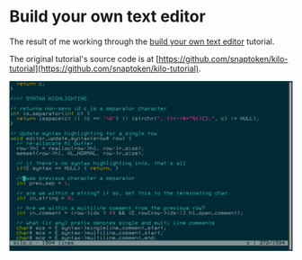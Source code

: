 # Build your own text editor

The result of me working through the [build your own text
editor](http://viewsourcecode.org/snaptoken/kilo/) tutorial.

The original tutorial's source code is at
[https://github.com/snaptoken/kilo-tutorial](https://github.com/snaptoken/kilo-tutorial).

![Screenshot](screenshot.png)

